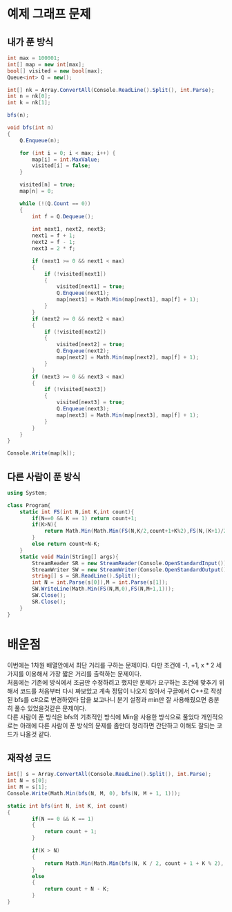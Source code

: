 # 예제 그래프 문제

## 내가 푼 방식
``` cs
int max = 100001;
int[] map = new int[max];
bool[] visited = new bool[max];
Queue<int> Q = new();

int[] nk = Array.ConvertAll(Console.ReadLine().Split(), int.Parse);
int n = nk[0];
int k = nk[1];

bfs(n);

void bfs(int n)
{
	Q.Enqueue(n);

	for (int i = 0; i < max; i++) {
		map[i] = int.MaxValue;
		visited[i] = false;
	}

	visited[n] = true;
	map[n] = 0;

	while (!(Q.Count == 0))
	{
		int f = Q.Dequeue();
	
		int next1, next2, next3;
		next1 = f + 1;
		next2 = f - 1;
		next3 = 2 * f;

		if (next1 >= 0 && next1 < max) 
		{
			if (!visited[next1])
			{
				visited[next1] = true;
				Q.Enqueue(next1);
				map[next1] = Math.Min(map[next1], map[f] + 1);
			}
		}
		if (next2 >= 0 && next2 < max)
		{
			if (!visited[next2])
			{
				visited[next2] = true;
				Q.Enqueue(next2);
				map[next2] = Math.Min(map[next2], map[f] + 1);
			}
		}
		if (next3 >= 0 && next3 < max)
		{
			if (!visited[next3])
			{
				visited[next3] = true;
				Q.Enqueue(next3);
				map[next3] = Math.Min(map[next3], map[f] + 1);
			}
		}
	}
}

Console.Write(map[k]);
```

## 다른 사람이 푼 방식
``` cs
using System;

class Program{
    static int FS(int N,int K,int count){
        if(N==0 && K == 1) return count+1;
        if(K>N){
            return Math.Min(Math.Min(FS(N,K/2,count+1+K%2),FS(N,(K+1)/2,count+2+(K+1)%2)),count+K-N);
        }
        else return count+N-K;
    }
    static void Main(String[] args){
        StreamReader SR = new StreamReader(Console.OpenStandardInput());
        StreamWriter SW = new StreamWriter(Console.OpenStandardOutput());
        string[] s = SR.ReadLine().Split();
        int N = int.Parse(s[0]),M = int.Parse(s[1]);
        SW.WriteLine(Math.Min(FS(N,M,0),FS(N,M+1,1)));
        SW.Close();
        SR.Close();
    }
}
```

# 배운점
이번에는 1차원 배열안에서 최단 거리를 구하는 문제이다. 다만 조건에 -1, +1, x * 2 세가지를 이용해서 가장 짧은 거리를 출력하는 문제이다.  
처음에는 기존에 방식에서 조금만 수정하려고 했지만 문제가 요구하는 조건에 맞추기 위해서 코드를 처음부터 다시 짜보았고 계속 정답이 나오지 않아서 구글에서 
C++로 작성된 bfs를 c#으로 변경하였다 답을 보고나니 분기 설정과 min만 잘 사용해줬으면 충분히 풀수 있었을것같은 문제이다.  
다른 사람이 푼 방식은 bfs의 기초적인 방식에 Min을 사용한 방식으로 풀었다 개인적으로는 아래에 다른 사람이 푼 방식의 문제를 좀만더 정리하면 간단하고 이해도 잘되는 코드가 나올것 같다.  


## 재작성 코드
```cs
int[] s = Array.ConvertAll(Console.ReadLine().Split(), int.Parse);
int N = s[0];
int M = s[1];
Console.Write(Math.Min(bfs(N, M, 0), bfs(N, M + 1, 1)));

static int bfs(int N, int K, int count)
{
        if(N == 0 && K == 1)
        {
            return count + 1;
        }

        if(K > N)
        {
            return Math.Min(Math.Min(bfs(N, K / 2, count + 1 + K % 2), bfs(N, (K + 1) / 2, count + 2 + (K + 1) % 2)), count + K - N);
        }
        else 
        {
            return count + N - K;
        }
}
```
